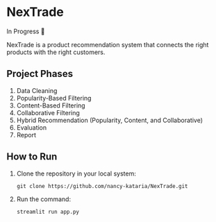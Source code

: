 # NexTrade

In Progress 🚀

NexTrade is a product recommendation system that connects the right products with the right customers.

## Project Phases

1. Data Cleaning
2. Popularity-Based Filtering
3. Content-Based Filtering
4. Collaborative Filtering
5. Hybrid Recommendation (Popularity, Content, and Collaborative)
6. Evaluation
7. Report

## How to Run

1. Clone the repository in your local system:
   ```
   git clone https://github.com/nancy-kataria/NexTrade.git
   ```

2. Run the command:
   ```
   streamlit run app.py
   ```
